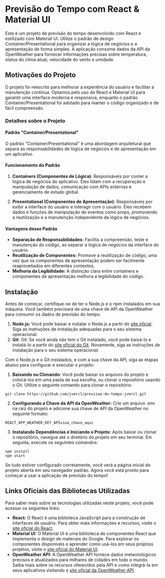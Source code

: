 # Previsão do Tempo com React & Material UI

Este é um projeto de previsão do tempo desenvolvido com React e estilizado com Material UI. Utilize o padrão de design Container/Presentational para organizar a lógica de negócios e a apresentação de forma simples. A aplicação consome dados da API da OpenWeather para fornecer informações precisas sobre temperatura, status do clima atual, velocidade do vento e umidade.

## Motivações do Projeto
O projeto foi reescrito para melhorar a experiência do usuário e facilitar a manutenção contínua. Optamos pelo uso do React e Material UI para garantir uma interface moderna e responsiva, enquanto o padrão Container/Presentational foi adotado para manter o código organizado e de fácil compreensão.

### Detalhes sobre o Projeto

#### Padrão "Container/Presentational"

O padrão "Container/Presentational" é uma abordagem arquitetural que separa as responsabilidades de lógica de negócios e de apresentação em um aplicativo.

#### Funcionamento do Padrão
1. **Containers (Componentes de Lógica):** Responsáveis por conter a lógica de negócios do aplicativo. Eles lidam com a recuperação e manipulação de dados, comunicação com APIs externas e gerenciamento de estado global.

2. **Presentational (Componentes de Apresentação):** Responsáveis por exibir a interface do usuário e interagir com o usuário. Eles recebem dados e funções de manipulação de eventos como props, promovendo a reutilização e a manutenção independente da lógica de negócios.

#### Vantagens desse Padrão
- **Separação de Responsabilidades:** Facilita a compreensão, teste e manutenção do código, ao separar a lógica de negócios da interface do usuário.
- **Reutilização de Componentes:** Promove a reutilização de código, uma vez que os componentes de apresentação podem ser facilmente reaproveitados em diferentes contextos.
- **Melhoria da Legibilidade:** A distinção clara entre containers e componentes de apresentação melhora a legibilidade do código.

## Instalação

Antes de começar, certifique-se de ter o Node.js e o npm instalados em sua máquina. Você também precisará de uma chave de API da OpenWeather para consumir os dados de previsão do tempo.

1. **Node.js:** Você pode baixar e instalar o Node.js a partir do [site oficial](https://nodejs.org/en). Siga as instruções de instalação adequadas para o seu sistema operacional.
2. **Git**: Git: Se você ainda não tem o Git instalado, você pode baixá-lo e instalá-lo a partir do [site oficial do Git](https://git-scm.com). Novamente, siga as instruções de instalação para o seu sistema operacional.

Com o Node.js e o Git instalados, e com a sua chave da API, siga as etapas abaixo para configurar e executar o projeto:

1. **Baixando ou Clonando:** Você pode baixar os arquivos do projeto e colocá-los em uma pasta de sua escolha, ou clonar o repositório usando o Git. Utilize o seguinte comando para clonar o repositório:

```
git clone https://github.com/jvmrcl/previsao-do-tempo-jvmrcl.git
```

2. **Configurando a Chave da API da OpenWeather:** Crie um arquivo .env na raiz do projeto e adicione sua chave de API da OpenWeather no seguinte formato:

```
REACT_APP_WEATHER_KEY_API=sua_chave_aqui
```

3. **Instalando Dependências e Iniciando o Projeto:** Após baixar ou clonar o repositório, navegue até o diretório do projeto em seu terminal. Em seguida, execute os seguintes comandos:

```
npm install
npm start
```

Se tudo estiver configurado corretamente, você verá a página inicial do projeto aberta em seu navegador padrão. Agora você está pronto para começar a usar a aplicação de previsão do tempo!

## Links Oficiais das Bibliotecas Utilizadas

Para saber mais sobre as tecnologias utilizadas neste projeto, você pode acessar os seguintes links:

- **React:** O React é uma biblioteca JavaScript para a construção de interfaces de usuário. Para obter mais informações e recursos, visite o [site oficial do React](https://react.dev/).
- **Material UI:** O Material UI é uma biblioteca de componentes React que implementa o design de materiais do Google. Para explorar os componentes disponíveis e aprender como usá-los em seus próprios projetos, visite o [site oficial do Material UI](https://mui.com/material-ui/).
- **OpenWeather API:** A OpenWeather API fornece dados meteorológicos precisos e atualizados para milhares de cidades em todo o mundo. Saiba mais sobre os recursos oferecidos pela API e como integrá-la em seus aplicativos visitando o [site oficial da OpenWeather API](https://openweathermap.org/).